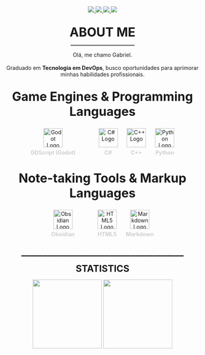 <!-- CONTATOS -->
<div align=center>
  <a href="https://www.linkedin.com/in/gabriel-tinen-hidalgo" >
    <img src="https://img.shields.io/badge/LinkedIn-282a35?style=for-the-badge&logo=linkedin&logoColor=8957af" />
  </a>

  <a href="https://www.reddit.com/user/Gtinen" >
    <img src="https://img.shields.io/badge/Reddit-282a35?style=for-the-badge&logo=reddit&logoColor=8957af" />
  </a>

  <a href="mailto:gabriel_tinen@hotmail.com" > 
    <img src="https://img.shields.io/badge/M._Outlook-282a35?style=for-the-badge&logo=microsoft-outlook&logoColor=8957af" />
  </a>

  <a href="mailto:gabrieltinenhidalgo@gmail.com" >
    <img src="https://img.shields.io/badge/Gmail-282a35?style=for-the-badge&logo=gmail&logoColor=8957af" />
  </a>  
</div>

##

<!-- SOBRE -->
<p align=center height=100> <font size="+3"> 
  <b>
     ABOUT ME </font size="+3"> 
     <br>
      _________________________ 
     <br/>
  </b> </font size="+3"> 
</p>

<p align=center>
Olá, me chamo Gabriel. <br> <br>
Graduado em <b>Tecnologia em DevOps</b>, busco oportunidades para aprimorar minhas habilidades profissionais.
</p>

##

<p align="center" height="100"> <font size="+3"> <b>
		Game Engines & Programming Languages
	</b> </font>
	<!-- <br> _________________________ <br /> -->
</p>

<div align="center">
	<div style="display: inline-block; text-align: center; margin: 10px;">
		<img height="50" width="50" src="https://cdn.jsdelivr.net/gh/devicons/devicon/icons/godot/godot-original.svg" alt="Godot Logo" />
		<div style="color: #cfcfcf; font-weight: bold; margin-top: 5px;">GDScript (Godot)</div>
	</div>

<div style="display: inline-block; border-left: 2px solid #ffffff; height: 60px; margin: 0 15px;"></div>

<div style="display: inline-block; text-align: center; margin: 10px;">
	<img height="50" width="50" src="https://cdn.jsdelivr.net/gh/devicons/devicon/icons/csharp/csharp-original.svg" alt="C# Logo" />
	<div style="color: #cfcfcf; font-weight: bold; margin-top: 5px;">C#</div>
</div>

<div style="display: inline-block; text-align: center; margin: 10px;">
	<img height="50" width="50" src="https://cdn.jsdelivr.net/gh/devicons/devicon/icons/cplusplus/cplusplus-original.svg" alt="C++ Logo" />
	<div style="color: #cfcfcf; font-weight: bold; margin-top: 5px;">C++</div>
</div>

<div style="display: inline-block; text-align: center; margin: 10px;">
	<img height="50" width="50" src="https://cdn.jsdelivr.net/gh/devicons/devicon/icons/python/python-original.svg" alt="Python Logo" />
	<div style="color: #cfcfcf; font-weight: bold; margin-top: 5px;">Python</div>
</div>
</div>

##

<!-- Note-taking Tools & Markup Languages -->
<p align="center" height="100">
	<font size="+3"><b>
		Note-taking Tools & Markup Languages
	</b></font>
	<!-- <br> _________________________ <br /> -->
</p>

<div align="center">
	<!-- Obsidian -->
	<div style="display: inline-block; text-align: center; margin: 10px;">
		<img height="50" width="50" src="https://upload.wikimedia.org/wikipedia/commons/1/10/2023_Obsidian_logo.svg" alt="Obsidian Logo" />
		<div style="color: #cfcfcf; font-weight: bold; margin-top: 5px;">Obsidian</div>
	</div>

<!-- Separador -->
<div style="display: inline-block; border-left: 2px solid #ffffff; height: 60px; margin: 0 15px;"></div>

<!-- HTML5 -->
<div style="display: inline-block; text-align: center; margin: 10px;">
	<img height="50" width="50" src="https://cdn.jsdelivr.net/gh/devicons/devicon/icons/html5/html5-original.svg" alt="HTML5 Logo" />
	<div style="color: #cfcfcf; font-weight: bold; margin-top: 5px;">HTML5</div>
</div>

<!-- Markdown -->
<div style="display: inline-block; text-align: center; margin: 10px;">
	<img height="50" width="50" src="https://cdn.jsdelivr.net/gh/devicons/devicon/icons/markdown/markdown-original.svg" alt="Markdown Logo" />
	<div style="color: #cfcfcf; font-weight: bold; margin-top: 5px;">Markdown</div>
</div>
</div>

<p align=center height=100> <font size="+2"> <b>
  _____________________________________
</b> </font size="+2"> </p> 

<p align=center height=100> <font size="+2"> <b>
    STATISTICS
</b> </font size="+2"> </p>

<div align=center>
    <a ref>
    <img width=% height="180em" src="https://github-readme-stats.vercel.app/api?username=GabrielTinen&show_icons=true&hide_title=true&hide_rank=true&include_all_commits=true&theme=ocean_dark" />
    <img width=% height="180em" src="https://github-readme-stats.vercel.app/api/top-langs/?username=GabrielTinen&show_icons=true&theme=ocean_dark" /> <br>
</div> <br>
